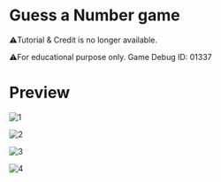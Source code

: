 # Guess a Number game
⚠️Tutorial & Credit is no longer available.

⚠️For educational purpose only.
Game Debug ID: 01337
<h1>Preview</h1>

![1](https://user-images.githubusercontent.com/59310592/204082919-6a663903-275a-4706-873c-ed4565c7f13f.png)

![2](https://user-images.githubusercontent.com/59310592/204082928-e3e9b159-6881-4529-bceb-e0047244a822.png)

![3](https://user-images.githubusercontent.com/59310592/204082931-fc568043-0d84-43f2-8b3b-edbb6c2bde9c.png)

![4](https://user-images.githubusercontent.com/59310592/204082933-940fe41b-8e96-496b-8b3d-a1d14139764f.png)
